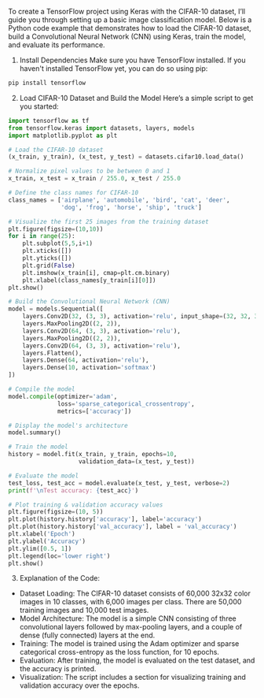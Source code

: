 To create a TensorFlow project using Keras with the CIFAR-10 dataset, I’ll guide you through setting up a basic image classification model. Below is a Python code example that demonstrates how to load the CIFAR-10 dataset, build a Convolutional Neural Network (CNN) using Keras, train the model, and evaluate its performance.

1. Install Dependencies
Make sure you have TensorFlow installed. If you haven't installed TensorFlow yet, you can do so using pip:

```bash
pip install tensorflow
```

2. Load CIFAR-10 Dataset and Build the Model
Here’s a simple script to get you started:

```python
import tensorflow as tf
from tensorflow.keras import datasets, layers, models
import matplotlib.pyplot as plt

# Load the CIFAR-10 dataset
(x_train, y_train), (x_test, y_test) = datasets.cifar10.load_data()

# Normalize pixel values to be between 0 and 1
x_train, x_test = x_train / 255.0, x_test / 255.0

# Define the class names for CIFAR-10
class_names = ['airplane', 'automobile', 'bird', 'cat', 'deer', 
               'dog', 'frog', 'horse', 'ship', 'truck']

# Visualize the first 25 images from the training dataset
plt.figure(figsize=(10,10))
for i in range(25):
    plt.subplot(5,5,i+1)
    plt.xticks([])
    plt.yticks([])
    plt.grid(False)
    plt.imshow(x_train[i], cmap=plt.cm.binary)
    plt.xlabel(class_names[y_train[i][0]])
plt.show()

# Build the Convolutional Neural Network (CNN)
model = models.Sequential([
    layers.Conv2D(32, (3, 3), activation='relu', input_shape=(32, 32, 3)),
    layers.MaxPooling2D((2, 2)),
    layers.Conv2D(64, (3, 3), activation='relu'),
    layers.MaxPooling2D((2, 2)),
    layers.Conv2D(64, (3, 3), activation='relu'),
    layers.Flatten(),
    layers.Dense(64, activation='relu'),
    layers.Dense(10, activation='softmax')
])

# Compile the model
model.compile(optimizer='adam',
              loss='sparse_categorical_crossentropy',
              metrics=['accuracy'])

# Display the model's architecture
model.summary()

# Train the model
history = model.fit(x_train, y_train, epochs=10, 
                    validation_data=(x_test, y_test))

# Evaluate the model
test_loss, test_acc = model.evaluate(x_test, y_test, verbose=2)
print(f'\nTest accuracy: {test_acc}')

# Plot training & validation accuracy values
plt.figure(figsize=(10, 5))
plt.plot(history.history['accuracy'], label='accuracy')
plt.plot(history.history['val_accuracy'], label = 'val_accuracy')
plt.xlabel('Epoch')
plt.ylabel('Accuracy')
plt.ylim([0.5, 1])
plt.legend(loc='lower right')
plt.show()
```

3. Explanation of the Code:
- Dataset Loading: The CIFAR-10 dataset consists of 60,000 32x32 color images in 10 classes, with 6,000 images per class. There are 50,000 training images and 10,000 test images.
- Model Architecture: The model is a simple CNN consisting of three convolutional layers followed by max-pooling layers, and a couple of dense (fully connected) layers at the end.
- Training: The model is trained using the Adam optimizer and sparse categorical cross-entropy as the loss function, for 10 epochs.
- Evaluation: After training, the model is evaluated on the test dataset, and the accuracy is printed.
- Visualization: The script includes a section for visualizing training and validation accuracy over the epochs.
